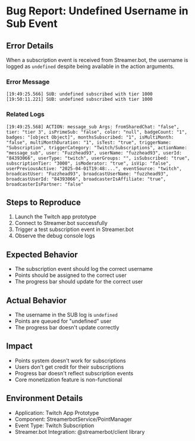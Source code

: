 # Bug Report: Undefined Username in Sub Event

## Error Details
When a subscription event is received from Streamer.bot, the username is logged as `undefined` despite being available in the action arguments.

### Error Message
```
[19:49:25.566] SUB: undefined subscribed with tier 1000
[19:50:11.221] SUB: undefined subscribed with tier 1000
```

### Related Logs
```
[19:49:25.568] ACTION: message_sub Args: fromSharedChat: "false", tier: "tier 3", isPrimeSub: "false", color: "null", badgeCount: "1", badges: "[object Object]", monthsSubscribed: "1", isMultiMonth: "false", multiMonthDuration: "1", isTest: "true", triggerName: "Subscription", triggerCategory: "Twitch/Subscriptions", actionName: "message_sub", user: "Fuzzhead93", userName: "fuzzhead93", userId: "84393066", userType: "twitch", userGroups: "", isSubscribed: "true", subscriptionTier: "3000", isModerator: "true", isVip: "false", userPreviousActive: "2025-04-01T19:48:...", eventSource: "twitch", broadcastUser: "Fuzzhead93", broadcastUserName: "fuzzhead93", broadcastUserId: "84393066", broadcasterIsAffiliate: "true", broadcasterIsPartner: "false"
```

## Steps to Reproduce
1. Launch the Twitch app prototype
2. Connect to Streamer.bot successfully
3. Trigger a test subscription event in Streamer.bot
4. Observe the debug console logs

## Expected Behavior
- The subscription event should log the correct username
- Points should be assigned to the correct user
- The progress bar should update for the correct user

## Actual Behavior
- The username in the SUB log is `undefined`
- Points are queued for "undefined" user
- The progress bar doesn't update correctly

## Impact
- Points system doesn't work for subscriptions
- Users don't get credit for their subscriptions
- Progress bar doesn't reflect subscription events
- Core monetization feature is non-functional

## Environment Details
- Application: Twitch App Prototype  
- Component: StreamerbotService/PointManager
- Event Type: Twitch Subscription
- Streamer.bot Integration: @streamerbot/client library